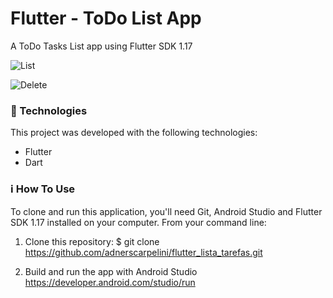 # Flutter - ToDo List App
A ToDo Tasks List app using Flutter SDK 1.17

![List](https://raw.githubusercontent.com/adnerscarpelini/flutter_lista_tarefas/master/ImagensFinal/Screenshot_1.png "List")

![Delete](https://raw.githubusercontent.com/adnerscarpelini/flutter_lista_tarefas/master/ImagensFinal/Screenshot_2.png "Delete")


### 🚀 Technologies

This project was developed with the following technologies:
- Flutter
- Dart

### ℹ️ How To Use
To clone and run this application, you'll need Git, Android Studio and Flutter SDK 1.17 installed on your computer. From your command line:

1.  Clone this repository:  $ git clone
https://github.com/adnerscarpelini/flutter_lista_tarefas.git

2.  Build  and  run the app with Android Studio
https://developer.android.com/studio/run
